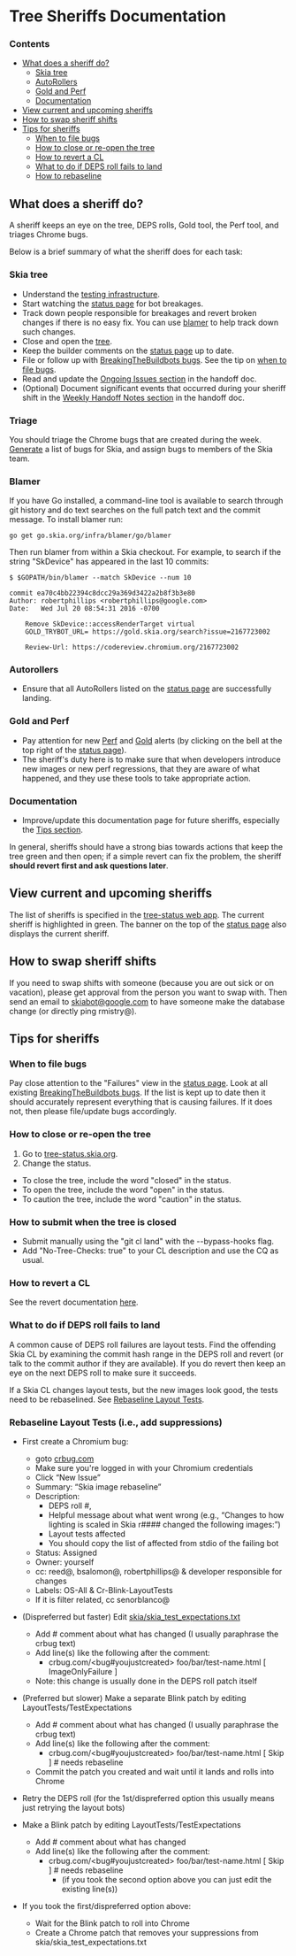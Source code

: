 Tree Sheriffs Documentation
===========================

### Contents ###

*   [What does a sheriff do?](#what_is_a_sheriff)
    +   [Skia tree](#skia_tree)
    +   [AutoRollers](#autorollers)
    +   [Gold and Perf](#gold_and_perf)
    +   [Documentation](#sheriff_doc)
*   [View current and upcoming sheriffs](#view_current_upcoming_sheriffs)
*   [How to swap sheriff shifts](#how_to_swap)
*   [Tips for sheriffs](#tips)
    +   [When to file bugs](#when_to_file_bugs)
    +   [How to close or re-open the tree](#how_close_tree)
    +   [How to revert a CL](#how_to_revert)
    +   [What to do if DEPS roll fails to land](#deps_roll_failures)
    +   [How to rebaseline](#how_to_rebaseline)


<a name="what_is_a_sheriff"></a>
What does a sheriff do?
-----------------------

A sheriff keeps an eye on the tree, DEPS rolls, Gold tool, the Perf tool, and triages Chrome bugs.

Below is a brief summary of what the sheriff does for each task:

<a name="skia_tree"></a>
### Skia tree
* Understand the [testing infrastructure](https://skia.org/dev/testing/automated_testing).
* Start watching the [status page](https://status.skia.org) for bot breakages.
* Track down people responsible for breakages and revert broken changes if there is no easy fix. You can use [blamer](#blamer) to help track down such changes.
* Close and open the [tree](http://tree-status.skia.org).
* Keep the builder comments on the [status page](https://status.skia.org) up to date.
* File or follow up with [BreakingTheBuildbots bugs](https://bugs.chromium.org/p/skia/issues/list?q=label:BreakingTheBuildbots). See the tip on [when to file bugs](#when_to_file_bugs).
* Read and update the [Ongoing Issues section](https://docs.google.com/document/d/1y2jUf4vXI0fwhu2TiCLVIfWC1JOxFcHXGw39y7i-y_I/edit#heading=h.tpualuc3p7z0) in the handoff doc.
* (Optional) Document significant events that occurred during your sheriff shift in the [Weekly
  Handoff Notes section](https://docs.google.com/document/d/1y2jUf4vXI0fwhu2TiCLVIfWC1JOxFcHXGw39y7i-y_I/edit#heading=h.y49irwbutzr) in the handoff doc.

<a name="triage"></a>
### Triage
You should triage the Chrome bugs that are created during the week.
[Generate](https://bugs.chromium.org/p/chromium/issues/list?sort=-modified%20pri&q=component%3AInternals%3ESkia%20status%3AUntriaged%2CUnconfirmed%2CAvailable&can=2)
a list of bugs for Skia, and assign bugs to members of the Skia team.

<a name="blamer"></a>
### Blamer
If you have Go installed, a command-line tool is available to search through
git history and do text searches on the full patch text and the commit
message. To install blamer run:

    go get go.skia.org/infra/blamer/go/blamer

Then run blamer from within a Skia checkout. For example, to search if the
string "SkDevice" has appeared in the last 10 commits:

    $ $GOPATH/bin/blamer --match SkDevice --num 10

    commit ea70c4bb22394c8dcc29a369d3422a2b8f3b3e80
    Author: robertphillips <robertphillips@google.com>
    Date:   Wed Jul 20 08:54:31 2016 -0700

        Remove SkDevice::accessRenderTarget virtual
        GOLD_TRYBOT_URL= https://gold.skia.org/search?issue=2167723002

        Review-Url: https://codereview.chromium.org/2167723002

<a name="autorollers"></a>
### Autorollers
* Ensure that all AutoRollers listed on the [status page](https://status.skia.org) are successfully landing.

<a name="gold_and_perf"></a>
### Gold and Perf
* Pay attention for new [Perf](https://perf.skia.org/) and [Gold](https://gold.skia.org/) alerts (by clicking on the bell at the top right of the [status page](https://status.skia.org)).
* The sheriff's duty here is to make sure that when developers introduce new images or new perf regressions, that they are aware of what happened, and they use these tools to take appropriate action.

<a name="sheriff_doc"></a>
### Documentation
* Improve/update this documentation page for future sheriffs, especially the [Tips section](#tips).

In general, sheriffs should have a strong bias towards actions that keep the tree green and then open; if a simple revert can fix the problem, the sheriff <b>should revert first and ask questions later</b>.


<a name="view_current_upcoming_sheriffs"></a>
View current and upcoming sheriffs
----------------------------------

The list of sheriffs is specified in the [tree-status web app](https://tree-status.skia.org/sheriff). The current sheriff is highlighted in green.
The banner on the top of the [status page](https://status.skia.org) also displays the current sheriff.


<a name="how_to_swap"></a>
How to swap sheriff shifts
--------------------------

If you need to swap shifts with someone (because you are out sick or on vacation), please get approval from the person you want to swap with. Then send an email to skiabot@google.com to have someone make the database change (or directly ping rmistry@).


<a name="tips"></a>
Tips for sheriffs
-----------------

<a name="when_to_file_bugs"></a>
### When to file bugs

Pay close attention to the "Failures" view in the [status page](https://status.skia.org).
Look at all existing [BreakingTheBuildbots bugs](https://bug.skia.org/?q=label:BreakingTheBuildbots). If the list is kept up to date then it should accurately represent everything that is causing failures. If it does not, then please file/update bugs accordingly.


<a name="how_close_tree"></a>
### How to close or re-open the tree

1. Go to [tree-status.skia.org](https://tree-status.skia.org).
2. Change the status.
 *  To close the tree, include the word "closed" in the status.
 * To open the tree, include the word "open" in the status.
 * To caution the tree, include the word "caution" in the status.


<a name="how_to_submit_when_tree_closed"></a>
### How to submit when the tree is closed

* Submit manually using the "git cl land" with the --bypass-hooks flag.
* Add "No-Tree-Checks: true" to your CL description and use the CQ as usual.


<a name="how_to_revert"></a>
### How to revert a CL

See the revert documentation [here](https://skia.org/dev/contrib/revert).


<a name="deps_roll_failures"></a>
### What to do if DEPS roll fails to land

A common cause of DEPS roll failures are layout tests. Find the offending Skia CL by examining the commit hash range in the DEPS roll and revert (or talk to the commit author if they are available). If you do revert then keep an eye on the next DEPS roll to make sure it succeeds.

If a Skia CL changes layout tests, but the new images look good, the tests need to be rebaselined. See [Rebaseline Layout Tests](#how_to_rebaseline).

<a name="how_to_rebaseline"></a>
### Rebaseline Layout Tests (i.e., add suppressions)

* First create a Chromium bug:
  * goto [crbug.com](https://crbug.com)
  * Make sure you're logged in with your Chromium credentials
  * Click “New Issue”
  * Summary: “Skia image rebaseline”
  * Description:
      * DEPS roll #,
      * Helpful message about what went wrong (e.g., “Changes to how lighting is scaled in Skia r#### changed the following images:”)
      * Layout tests affected
      * You should copy the list of affected from stdio of the failing bot
  * Status: Assigned
  * Owner: yourself
  * cc: reed@, bsalomon@, robertphillips@ & developer responsible for changes
  * Labels: OS-All & Cr-Blink-LayoutTests
  * If it is filter related, cc senorblanco@

* (Dispreferred but faster) Edit [skia/skia_test_expectations.txt](https://chromium.googlesource.com/chromium/src/+/master/skia/skia_test_expectations.txt)
  * Add # comment about what has changed (I usually paraphrase the crbug text)
  * Add line(s) like the following after the comment:
      * crbug.com/<bug#youjustcreated> foo/bar/test-name.html [ ImageOnlyFailure ]
  * Note: this change is usually done in the DEPS roll patch itself

* (Preferred but slower) Make a separate Blink patch by editing LayoutTests/TestExpectations
  * Add # comment about what has changed (I usually paraphrase the crbug text)
  * Add line(s) like the following after the comment:
      * crbug.com/<bug#youjustcreated> foo/bar/test-name.html [ Skip ]  # needs rebaseline
  * Commit the patch you created and wait until it lands and rolls into Chrome

* Retry the DEPS roll (for the 1st/dispreferred option this usually means just retrying the layout bots)
* Make a Blink patch by editing LayoutTests/TestExpectations
  * Add # comment about what has changed
  * Add line(s) like the following after the comment:
      * crbug.com/<bug#youjustcreated> foo/bar/test-name.html [ Skip ]  # needs rebaseline
        * (if you took the second option above you can just edit the existing line(s))

* If you took the first/dispreferred option above:
  * Wait for the Blink patch to roll into Chrome
  * Create a Chrome patch that removes your suppressions from skia/skia_test_expectations.txt


